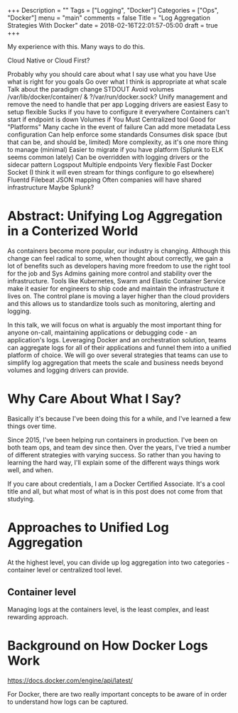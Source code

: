 +++
Description = ""
Tags = ["Logging", "Docker"]
Categories = ["Ops", "Docker"]
menu = "main"
comments = false
Title = "Log Aggregation Strategies With Docker"
date = 2018-02-16T22:01:57-05:00
draft = true
+++

My experience with this.
Many ways to do this.

Cloud Native or Cloud First?

Probably why you should care about what I say
use what you have
Use what is right for you goals
Go over what I think is appropriate at what scale
Talk about the paradigm change
  STDOUT
  Avoid volumes
  /var/lib/docker/container/ & ?/var/run/docker.sock?
  Unify management and remove the need to handle that per app
Logging drivers are easiest
  Easy to setup
  flexible
  Sucks if you have to configure it everywhere
  Containers can't start if endpoint is down
Volumes if You Must
Centralized tool
  Good for "Platforms"
  Many cache in the event of failure
  Can add more metadata
  Less configuration
  Can help enforce some standards
  Consumes disk space (but that can be, and should be, limited)
  More complexity, as it's one more thing to manage (minimal)
  Easier to migrate if you have platform  (Splunk to ELK seems common lately)
  Can be overridden with logging drivers or the sidecar pattern
Logspout
  Multiple endpoints
  Very flexible
  Fast
  Docker Socket (I think it will even stream for things configure to go elsewhere)
Fluentd
Filebeat
  JSON mapping
  Often companies will have shared infrastructure
Maybe Splunk?

# Abstract: Unifying Log Aggregation in a Conterized World

As containers become more popular, our industry is changing. Although this change can feel radical to
some, when thought about correctly, we gain a lot of benefits such as developers having more freedom to use
the right tool for the job and Sys Admins gaining more control and stability over the infrastructure.
Tools like Kubernetes, Swarm and Elastic Container Service make it easier for engineers to ship code
and maintain the infrastructure it lives on. The control plane is moving a layer higher than the
cloud providers and this allows us to standardize tools such as monitoring, alerting and logging.

In this talk, we will focus on what is arguably the most important thing for anyone on-call, maintaining
applications or debugging code - an application's logs. Leveraging Docker and an orchestration solution,
teams can aggregate logs for all of their applications and funnel them into a unified platform of choice.
We will go over several strategies that teams can use to simplify log aggregation that meets the
scale and business needs beyond volumes and logging drivers can provide.

# Why Care About What I Say?

<!-- 
I've been running containers in production since 2015.
I'm DCA certified if you care about that sort of thing.
  Most of this talk doesn't come from that knowledge.
I've managed logs for clusters using several approaches.
I've been on the development and sysadmin side of things.
These are things I've learned over time.
 -->

Basically it's because I've been doing this for a while, and I've learned a few things over time.

Since 2015, I've been helping run containers in production. I've been on both team ops, and team dev since
then. Over the years, I've tried a number of different strategies with varying success. So rather than
you having to learning the hard way, I'll explain some of the different ways things work well, and when.

If you care about credentials, I am a Docker Certified Associate. It's a cool title and all, but what
most of what is in this post does not come from that studying.

# Approaches to Unified Log Aggregation

At the highest level, you can divide up log aggregation into two categories - container level
or centralized tool level.

## Container level

Managing logs at the containers level, is the least complex, and least rewarding approach.

# Background on How Docker Logs Work

https://docs.docker.com/engine/api/latest/

For Docker, there are two really important concepts to be aware of in order to understand how logs
can be captured. 